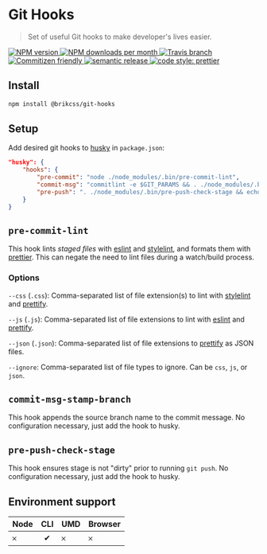 # Git Hooks

> Set of useful Git hooks to make developer's lives easier.

<!-- Shields. -->
<p>
	<!-- NPM version. -->
	<a href="https://www.npmjs.com/package/@brikcss/git-hooks">
		<img alt="NPM version" src="https://img.shields.io/npm/v/@brikcss/git-hooks.svg?style=flat-square">
	</a>
	<!-- NPM downloads/month. -->
	<a href="https://www.npmjs.com/package/@brikcss/git-hooks">
		<img alt="NPM downloads per month" src="https://img.shields.io/npm/dm/@brikcss/git-hooks.svg?style=flat-square">
	</a>
	<!-- Travis branch. -->
	<a href="https://github.com/brikcss/git-hooks/tree/master">
		<img alt="Travis branch" src="https://img.shields.io/travis/rust-lang/rust/master.svg?style=flat-square&label=master">
	</a>
	<!-- Commitizen friendly. -->
	<a href="http://commitizen.github.io/cz-cli/">
		<img alt="Commitizen friendly" src="https://img.shields.io/badge/commitizen-friendly-brightgreen.svg?style=flat-square">
	</a>
	<!-- Semantic release. -->
	<a href="https://github.com/semantic-release/semantic-release">
		<img alt="semantic release" src="https://img.shields.io/badge/%20%20%F0%9F%93%A6%F0%9F%9A%80-semantic--release-e10079.svg?style=flat-square">
	</a>
	<!-- Prettier code style. -->
	<a href="https://prettier.io/">
		<img alt="code style: prettier" src="https://img.shields.io/badge/code_style-prettier-ff69b4.svg?style=flat-square">
	</a>
	<!-- MIT License. -->
	<!-- <a href="https://choosealicense.com/licenses/mit/">
		<img alt="License" src="https://img.shields.io/npm/l/express.svg?style=flat-square">
	</a> -->
</p>

## Install

```sh
npm install @brikcss/git-hooks
```

## Setup

Add desired git hooks to [husky](https://github.com/typicode/husky) in `package.json`:

```json
"husky": {
	"hooks": {
		"pre-commit": "node ./node_modules/.bin/pre-commit-lint",
		"commit-msg": "commitlint -e $GIT_PARAMS && . ./node_modules/.bin/commit-msg-stamp-branch ${GIT_PARAMS}",
		"pre-push": ". ./node_modules/.bin/pre-push-check-stage && echo \"\n[ok] Pushing code...\""
	}
}
```

## `pre-commit-lint`

This hook lints _staged files_ with [eslint](https://eslint.org/) and [stylelint](https://stylelint.io/), and formats them with [prettier](https://prettier.io/). This can negate the need to lint files during a watch/build process.

### Options

`--css` (`.css`): Comma-separated list of file extension(s) to lint with [stylelint](https://stylelint.io/) and [prettify](https://prettier.io/).

`--js` (`.js`): Comma-separated list of file extensions to lint with [eslint](https://eslint.org/) and [prettify](https://prettier.io/).

`--json` (`.json`): Comma-separated list of file extensions to [prettify](https://prettier.io/) as JSON files.

`--ignore`: Comma-separated list of file types to ignore. Can be `css`, `js`, or `json`.

## `commit-msg-stamp-branch`

This hook appends the source branch name to the commit message. No configuration necessary, just add the hook to husky.

## `pre-push-check-stage`

This hook ensures stage is not "dirty" prior to running `git push`. No configuration necessary, just add the hook to husky.

## Environment support

| Node   | CLI   | UMD   | Browser   |
|:-------|:-----:|:------|:----------|
| 𐄂      | ✔     | 𐄂     | 𐄂         |

